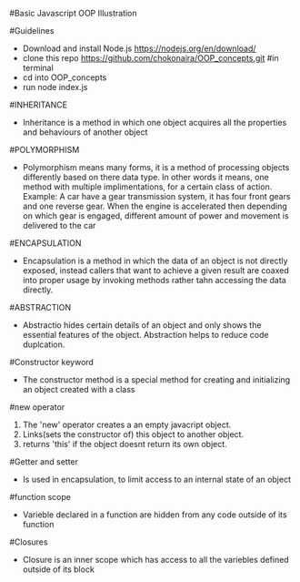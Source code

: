 #Basic Javascript OOP Illustration 

#Guidelines
- Download and install Node.js https://nodejs.org/en/download/ 
- clone this repo https://github.com/chokonaira/OOP_concepts.git 
#in terminal 
- cd into OOP_concepts 
- run node index.js

#INHERITANCE
* Inheritance is a method in which one object acquires all the properties and behaviours of another object

#POLYMORPHISM
* Polymorphism means many forms, it is a method of processing objects differently based on there data type.
  In other words it means, one method with multiple implimentations, for a certain class of action.
  Example:
  A car have a gear transmission system, it has four front gears and one reverse gear. When the engine is accelerated then depending on which gear is engaged, different amount of power and movement is delivered to the car

#ENCAPSULATION
* Encapsulation is a method in which the data of an object is not directly exposed, instead callers that want to achieve a given result are coaxed into proper usage by invoking methods rather tahn accessing the data directly.

#ABSTRACTION
* Abstractio hides certain details of an object and only shows the essential features of the object. Abstraction helps to reduce code duplcation.


#Constructor keyword
* The constructor method is a special method for creating and initializing an object created with a class

#new operator
1. The 'new' operator creates a an empty javacript object.
2. Links(sets the constructor of) this object to another object.
3. returns 'this' if the object doesnt return its own object.

#Getter and setter
* Is used in encapsulation, to limit access to an internal state of an object

#function scope
* Varieble declared in a function are hidden from any code outside of its function

#Closures
* Closure is an inner scope which has access to all the variebles defined outside of its block


